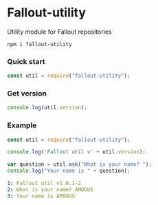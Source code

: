 # Fallout-utility
Utility module for Fallout repositories

```
npm i fallout-utility
```

### Quick start
```js
const util = require("fallout-utility");
```

### Get version
```js
console.log(util.version);
```

### Example
```js
const util = require("fallout-utility");

console.log('Fallout util v' + util.version);

var question = util.ask("What is your name? ");
console.log("Your name is " + question);
```
```yml
1: Fallout util v1.0.1-2
2: What is your name? AMOGUS
3: Your name is AMOGUS
```
